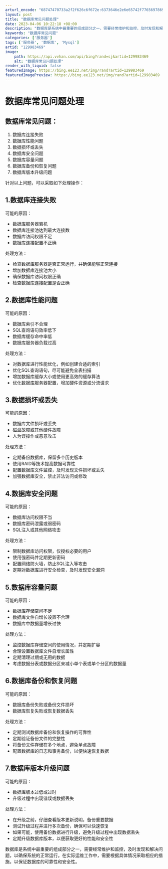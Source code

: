 ```yaml
---
arturl_encode: "68747470733a2f2f626c6f672e:6373646e2e6e65742f77656978696e5f34373435303732302f:61727469636c652f64657461696c732f313239393833343639"
layout: post
title: "数据库常见问题处理"
date: 2023-04-06 10:22:18 +08:00
description: "数据库是系统中最重要的组成部分之一，需要经常维护和监控，及时发现和解决问题，"
keywords: "数据库常见问题"
categories: ['服务器']
tags: ['服务器', '数据库', 'Mysql']
artid: "129983469"
image:
    path: https://api.vvhan.com/api/bing?rand=sj&artid=129983469
    alt: "数据库常见问题处理"
render_with_liquid: false
featuredImage: https://bing.ee123.net/img/rand?artid=129983469
featuredImagePreview: https://bing.ee123.net/img/rand?artid=129983469
---
```


# 数据库常见问题处理

## 数据库常见问题：

1. 数据库连接失败
2. 数据库性能问题
3. 数据损坏或丢失
4. 数据库安全问题
5. 数据库容量问题
6. 数据库备份和恢复问题
7. 数据库版本升级问题

针对以上问题，可以采取如下处理操作：

## 1.数据库连接失败

可能的原因：

* 数据库服务器宕机
* 数据库连接池达到最大连接数
* 数据库访问权限不足
* 数据库连接配置不正确

处理方法：

* 检查数据库服务器是否正常运行，并确保能够正常连接
* 增加数据库连接池大小
* 确保数据库访问权限正确
* 检查数据库连接配置是否正确

## 2.数据库性能问题

可能的原因：

* 数据库索引不合理
* SQL查询语句效率低下
* 数据库缓存命中率低
* 数据库服务器负载过高

处理方法：

* 对数据库进行性能优化，例如创建合适的索引
* 优化SQL查询语句，尽可能避免全表扫描
* 增加数据库缓存大小或使用更高效的缓存算法
* 优化数据库服务器配置，增加硬件资源或分流请求

## 3.数据损坏或丢失

可能的原因：

* 数据库文件损坏或丢失
* 磁盘故障或其他硬件故障
* 人为误操作或恶意攻击

处理方法：

* 定期备份数据库，保留多个历史版本
* 使用RAID等技术提高数据可靠性
* 配置数据库文件监控，及时发现文件损坏或丢失
* 加强数据库安全，禁止非法访问或修改

## 4.数据库安全问题

可能的原因：

* 数据库访问权限不当
* 数据库密码泄露或弱密码
* SQL注入或其他网络攻击

处理方法：

* 限制数据库访问权限，仅授权必要的用户
* 使用强密码并定期更新密码
* 配置网络防火墙，防止SQL注入等攻击
* 定期对数据库进行安全检查，及时发现安全漏洞

## 5.数据库容量问题

可能的原因：

* 数据库存储空间不足
* 数据库文件自增长设置不合理
* 数据库中数据量增长过快

处理方法：

* 监控数据库存储空间的使用情况，并定期扩容
* 合理设置数据库文件自增长属性
* 定期清理过期或无用的数据
* 考虑数据分表或数据分区来减小单个表或单个分区的数据量

## 6.数据库备份和恢复问题

可能的原因：

* 数据库备份失败或备份文件损坏
* 数据库恢复失败或恢复数据丢失

处理方法：

* 定期测试数据库备份和恢复操作的可靠性
* 定期验证备份文件的完整性
* 将备份文件存储在多个地点，避免单点故障
* 配置数据库的日志和事务备份，以便快速恢复数据

## 7.数据库版本升级问题

可能的原因：

* 数据库版本过低或过时
* 升级过程中出现错误或数据丢失

处理方法：

* 在升级之前，仔细查看版本更新说明，备份重要数据
* 测试升级过程并进行多次备份，确保可以快速恢复
* 如果可能，使用备份数据进行升级，避免升级过程中出现数据丢失
* 定期升级数据库版本，以便获取更好的性能和安全性

数据库是系统中最重要的组成部分之一，需要经常维护和监控，及时发现和解决问题，以确保系统的正常运行。在实际运维工作中，需要根据具体情况采取相应的措施，以保证数据库的可靠性和安全性。